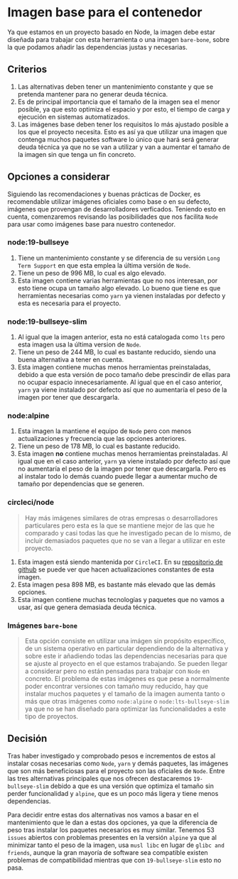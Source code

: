 # Imagen base para el contenedor

Ya que estamos en un proyecto basado en Node, la imagen debe estar diseñada para trabajar con esta herramienta o una imagen `bare-bone`, sobre la que podamos añadir las dependencias justas y necesarias.

## Criterios

1. Las alternativas deben tener un mantenimiento constante y que se pretenda mantener para no generar deuda técnica.
2. Es de principal importancia que el tamaño de la imagen sea el menor posible, ya que esto optimiza el espacio y por esto, el tiempo de carga y ejecución en sistemas automatizados.
3. Las imágenes base deben tener los requisitos lo más ajustado posible a los que el proyecto necesita. Esto es así ya que utilizar una imagen que contenga muchos paquetes software lo único que hará será generar deuda técnica ya que no se van a utilizar y van a aumentar el tamaño de la imagen sin que tenga un fin concreto.

## Opciones a considerar

Siguiendo las recomendaciones y buenas prácticas de Docker, es recomendable utilizar imágenes oficiales como base o en su defecto, imágenes que provengan de desarrolladores verficados. Teniendo esto en cuenta, comenzaremos revisando las posibilidades que nos facilita `Node` para usar como imágenes base para nuestro contenedor.

### node:19-bullseye
1. Tiene un mantenimiento constante y se diferencia de su versión `Long Term Support` en que esta emplea la última versión de `Node`.
2. Tiene un peso de 996 MB, lo cual es algo elevado.
3. Esta imagen contiene varias herramientas que no nos interesan, por esto tiene ocupa un tamaño algo elevado. Lo bueno que tiene es que herramientas necesarias como `yarn` ya vienen instaladas por defecto y esta es necesaria para el proyecto.

### node:19-bullseye-slim
1. Al igual que la imagen anterior, esta no está catalogada como `lts` pero esta imagen usa la última version de `Node`.
2. Tiene un peso de 244 MB, lo cual es bastante reducido, siendo una buena alternativa a tener en cuenta.
3. Esta imagen contiene muchas menos herramientas preinstaladas, debido a que esta versión de poco tamaño debe prescindir de ellas para no ocupar espacio innecesariamente. Al igual que en el caso anterior, `yarn` ya viene instalado por defecto así que no aumentaría el peso de la imagen por tener que descargarla.

### node:alpine
1. Esta imagen la mantiene el equipo de `Node` pero con menos actualizaciones y frecuencia que las opciones anteriores.
2. Tiene un peso de 178 MB, lo cual es bastante reducido.
3. Esta imagen **no** contiene muchas menos herramientas preinstaladas. Al igual que en el caso anterior, `yarn` ya viene instalado por defecto así que no aumentaría el peso de la imagen por tener que descargarla. Pero es al instalar todo lo demás cuando puede llegar a aumentar mucho de tamaño por dependencias que se generen.

### circleci/node
> Hay más imágenes similares de otras empresas o desarrolladores particulares pero esta es la que se mantiene mejor de las que he comparado y casi todas las que he investigado pecan de lo mismo, de incluir demasiados paquetes que no se van a llegar a utilizar en este proyecto.
1. Esta imagen está siendo mantenida por `CircleCI`. En su [repositorio de github](https://github.com/CircleCI-Public/cimg-node) se puede ver que hacen actualizaciones constantes de esta imagen.
2. Esta imagen pesa 898 MB, es bastante más elevado que las demás opciones.
3. Esta imagen contiene muchas tecnologías y paquetes que no vamos a usar, así que genera demasiada deuda técnica.

### Imágenes `bare-bone`
> Esta opción consiste en utilizar una imágen sin propósito específico, de un sistema operativo en particular dependiendo de la alternativa y sobre este ir añadiendo todas las dependencias necesarias para que se ajuste al proyecto en el que estamos trabajando. Se pueden llegar a considerar pero no están pensadas para trabajar con `Node` en concreto.  El problema de estas imágenes es que pese a normalmente poder encontrar versiones con tamaño muy reducido, hay que instalar muchos paquetes y el tamaño de la imagen aumenta tanto o más que otras imágenes como `node:alpine` o `node:lts-bullseye-slim` ya que no se han diseñado para optimizar las funcionalidades a este tipo de proyectos.

## Decisión

Tras haber investigado y comprobado pesos e incrementos de estos al instalar cosas necesarias como `Node`, `yarn` y demás paquetes, las imágenes que son más beneficiosas para el proyecto son las oficiales de `Node`. Entre las tres alternativas principales que nos ofrecen destacaremos `19-bullseye-slim` debido a que es una versión que optimiza el tamaño sin perder funcionalidad y `alpine`, que es un poco más ligera y tiene menos dependencias.

Para decidir entre estas dos alternativas nos vamos a basar en el mantenimiento que le dan a estas dos opciones, ya que la diferencia de peso tras instalar los paquetes necesarios es muy similar. Tenemos 53 `issues` abiertos con problemas presentes en la versión `alpine` ya que al minimizar tanto el peso de la imagen, usa `musl libc` en lugar de `glibc and friends`, aunque la gran mayoría de software sea compatible existen problemas de compatibilidad mientras que con `19-bullseye-slim` esto no pasa.
